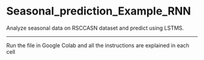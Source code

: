 # Seasonal_prediction_Example_RNN
Analyze seasonal data on RSCCASN dataset and predict using LSTMS.
*****
Run the file in Google Colab and all the instructions are explained in each cell
